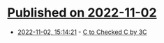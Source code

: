 # [Published on 2022-11-02](index.md)

* [2022-11-02, 15:14:21](https://lobste.rs/s/qpzkpp/c_checked_c_by_3c) - [C to Checked C by 3C](https://dl.acm.org/doi/pdf/10.1145/3527322)
